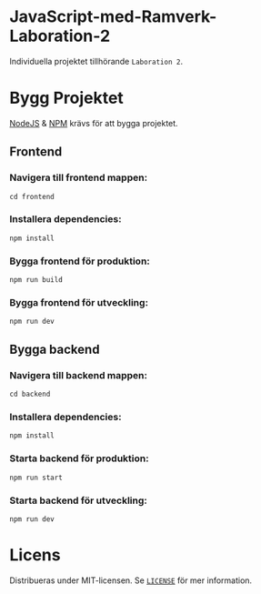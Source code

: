 # JavaScript-med-Ramverk-Laboration-2

Individuella projektet tillhörande `Laboration 2`.

# Bygg Projektet

[NodeJS](https://nodejs.org/en/) & [NPM](https://www.npmjs.com/) krävs för att bygga projektet.

## Frontend

### Navigera till frontend mappen:

```
cd frontend
```

### Installera dependencies:

```
npm install
```

### Bygga frontend för produktion:

```
npm run build
```

### Bygga frontend för utveckling:

```
npm run dev
```

## Bygga backend

### Navigera till backend mappen:

```
cd backend
```

### Installera dependencies:

```
npm install
```

### Starta backend för produktion:

```
npm run start
```

### Starta backend för utveckling:

```
npm run dev
```

# Licens

Distribueras under MIT-licensen. Se [`LICENSE`](LICENSE) för mer information.
